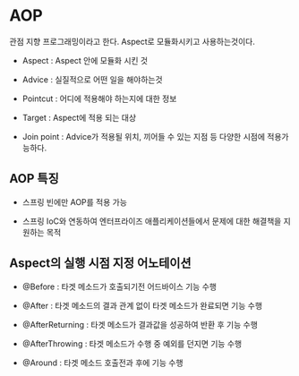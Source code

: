 # AOP

관점 지향 프로그래밍이라고 한다. Aspect로 모듈화시키고 사용하는것이다.

* Aspect : Aspect 안에 모듈화 시킨 것

* Advice : 실질적으로 어떤 일을 해야하는것

* Pointcut : 어디에 적용해야 하는지에 대한 정보

* Target : Aspect에 적용 되는 대상 

* Join point : Advice가 적용될 위치, 끼어들 수 있는 지점 등 다양한 시점에 적용가능하다.

<h2>AOP 특징</h2>

* 스프링 빈에만 AOP를 적용 가능

* 스프링 IoC와 연동하여 엔터프라이즈 애플리케이션들에서 문제에 대한 해결책을 지원하는 목적

<h2>Aspect의 실행 시점 지정 어노테이션</h2>

* @Before : 타겟 메소드가 호출되기전 어드바이스 기능 수행

* @After : 타겟 메소드의 결과 관계 없이 타겟 메소드가 완료되면 기능 수행

* @AfterReturning : 타겟 메소드가 결과값을 성공하여 반환 후 기능 수행

* @AfterThrowing : 타겟 메소드가 수행 중 예외를 던지면 기능 수행

* @Around : 타겟 메소드 호출전과 후에 기능 수행
